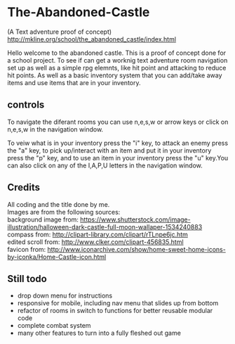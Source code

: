 # The-Abandoned-Castle 
(A Text adventure proof of concept)  
http://mkline.org/school/the_abandoned_castle/index.html


Hello welcome to the abandoned castle. This is a proof of concept done 
for a school project. To see if can get a worknig text adventure room 
navigation set up as well as a simple rpg elemnts, like hit point and 
attacking to reduce hit points. As well as a basic inventory system 
that you can add/take away items and use items that are in your inventory.

## controls
To navigate the diferant rooms you can use n,e,s,w or arrow keys or click 
on n,e,s,w in the navigation window. 

To veiw what is in your inventory press the "i" key, to attack an enemy press 
the "a" key, to pick up/interact with an item and put it in your inventory press the "p" key, and to use an item in your inventory press the "u" key.You can also click on any of the I,A,P,U letters in the navigation window.

## Credits
All coding and the title done by me.  
Images are from the following sources:  
background image from: https://www.shutterstock.com/image-illustration/halloween-dark-castle-full-moon-wallaper-1534240883  
compass from: http://clipart-library.com/clipart/rTLnpe6jc.htm   
edited scroll from:  http://www.clker.com/clipart-456835.html   
favicon from: http://www.iconarchive.com/show/home-sweet-home-icons-by-iconka/Home-Castle-icon.html   

## Still todo  
- drop down menu for instructions  
- responsive for mobile, including nav menu that slides up from bottom  
- refactor of rooms in switch to functions for better reusable modular code 
- complete combat system  
- many other features to turn into a fully fleshed out game  
